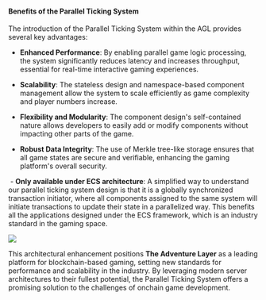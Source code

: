 #### Benefits of the Parallel Ticking System

The introduction of the Parallel Ticking System within the AGL provides several key advantages:

- **Enhanced Performance**: By enabling parallel game logic processing, the system significantly reduces latency and increases throughput, essential for real-time interactive gaming experiences.

- **Scalability**: The stateless design and namespace-based component management allow the system to scale efficiently as game complexity and player numbers increase.

- **Flexibility and Modularity**: The component design's self-contained nature allows developers to easily add or modify components without impacting other parts of the game.

- **Robust Data Integrity**: The use of Merkle tree-like storage ensures that all game states are secure and verifiable, enhancing the gaming platform's overall security.

 - **Only available under ECS architecture**: A simplified way to understand our parallel ticking system design is that it is a globally synchronized transaction initiator, where all components assigned to the same system will initiate transactions to update their state in a parallelized way. This benefits all the applications designed under the ECS framework, which is an industry standard in the gaming space.

![](https://lh7-us.googleusercontent.com/docsz/AD_4nXdu8UWqNZ0K1uDi3Jox9WIHiO6K594OVRvbNmJ24bV57iPyo-aVnI4unw30XT6DFzNMzO_ePZ5KIXvjQbqQjGaY3E780Iew3RydeVfISx1sNTA4r_QZPQBdqbwlXauIwHtlYa-BwZgtTb_0zWAc?key=MX1cCxpr6-qyzTQezewHqQ)

This architectural enhancement positions **The Adventure Layer** as a leading platform for blockchain-based gaming, setting new standards for performance and scalability in the industry. By leveraging modern server architectures to their fullest potential, the Parallel Ticking System offers a promising solution to the challenges of onchain game development.
